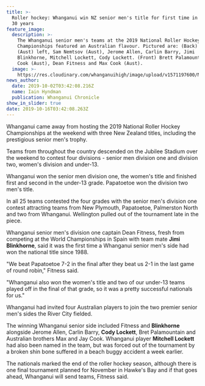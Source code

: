 ```yaml
---
title: >-
  Roller hockey: Whanganui win NZ senior men's title for first time in more than
  30 years
feature_image:
  description: >-
    The Whanganui senior men's teams at the 2019 National Roller Hockey
    Championships featured an Australian flavour. Pictured are: (Back) Ash Clee
    (Aust) left, Sam Nemtsov (Aust), Jerome Allen, Carlin Barry, Jimi
    Blinkhorne, Mitchell Lockett, Cody Lockett. (Front) Brett Palamountain, Jay
    Cook (Aust), Dean Fitness and Max Cook (Aust).
  image: >-
    https://res.cloudinary.com/whanganuihigh/image/upload/v1571197600/News/Roller_Hockey_Chron_2.10.19.jpg
news_author:
  date: 2019-10-02T03:42:08.216Z
  name: Iain Hyndman
  publication: Whanganui Chronicle
show_in_slider: true
date: 2019-10-16T03:42:08.263Z
---
```

Whanganui came away from hosting the 2019 National Roller Hockey Championships at the weekend with three New Zealand titles, including the prestigious senior men's trophy.

Teams from throughout the country descended on the Jubilee Stadium over the weekend to contest four divisions - senior men division one and division two, women's division and under-13.

Whanganui won the senior men division one, the women's title and finished first and second in the under-13 grade. Papatoetoe won the division two men's title.

In all 25 teams contested the four grades with the senior men's division one contest attracting teams from New Plymouth, Papatoetoe, Palmerston North and two from Whanganui. Wellington pulled out of the tournament late in the piece.

Whanganui senior men's division one captain Dean Fitness, fresh from competing at the World Championships in Spain with team mate **Jimi Blinkhorne**, said it was the first time a Whanganui senior men's side had won the national title since 1988.

"We beat Papatoetoe 7-2 in the final after they beat us 2-1 in the last game of round robin," Fitness said.

"Whanganui also won the women's title and two of our under-13 teams played off in the final of that grade, so it was a pretty successful nationals for us."

Whanganui had invited four Australian players to join the two premier senior men's sides the River City fielded.

The winning Whanganui senior side included Fitness and **Blinkhorne** alongside Jerome Allen, Carlin Barry, **Cody Lockett**, Bret Palamountain and Australian brothers Max and Jay Cook. Whanganui player **Mitchell Lockett** had also been named in the team, but was forced out of the tournament by a broken shin bone suffered in a beach buggy accident a week earlier.

The nationals marked the end of the roller hockey season, although there is one final tournament planned for November in Hawke's Bay and if that goes ahead, Whanganui will send teams, Fitness said.
